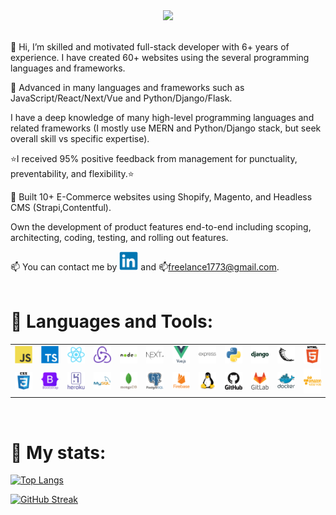 <div id="header" align="center">
  <img src="https://media.giphy.com/media/M9gbBd9nbDrOTu1Mqx/giphy.gif" width="100"/>
<!--   <div id="badges">
    <a href="/">
      <img src="https://img.shields.io/badge/LinkedIn-blue?style=for-the-badge&logo=linkedin&logoColor=white" alt="LinkedIn Badge"/>
    </a>
    <a href="https://github.com/greenwood712">
      <img src="https://img.shields.io/badge/GitHub-purple?style=for-the-badge&logo=github&logoColor=white" alt="Youtube Badge"/>
    </a>
    <a href="your-twitter-URL">
      <img src="https://img.shields.io/badge/Twitter-blue?style=for-the-badge&logo=twitter&logoColor=white" alt="Twitter Badge"/>
    </a>
  </div> -->
  <br>
  <img src="https://komarev.com/ghpvc/?username=greenwood712&style=flat-square&color=blue" alt=""/>
</div>
<!-- <div align="center">
  <img src="https://media.giphy.com/media/dWesBcTLavkZuG35MI/giphy.gif" width="600" height="400"/>
</div> -->

👋 Hi, I’m skilled and motivated full-stack developer with 6+ years of experience. I have created 60+ websites using the several programming languages and frameworks.

👀 Advanced in many languages and frameworks such as JavaScript/React/Next/Vue and Python/Django/Flask.

I have a deep knowledge of many high-level programming languages and related frameworks (I mostly use MERN and Python/Django stack, but seek overall skill vs specific expertise).

⭐I received 95% positive feedback from management for punctuality, preventability, and flexibility.⭐

💞️ Built 10+ E-Commerce websites using Shopify, Magento, and Headless CMS (Strapi,Contentful).

Own the development of product features end-to-end including scoping, architecting, coding, testing, and rolling out features.

📫 You can contact me by   <a href='https://www.linkedin.com/in/'><img src="https://github.com/devicons/devicon/blob/master/icons/linkedin/linkedin-original.svg" width="30"/></a> and 📫freelance1773@gmail.com.
<br><br>

# 🔨 Languages and Tools:

<div>
  <table>
    <tr>
      <td><img src="https://github.com/devicons/devicon/blob/master/icons/javascript/javascript-original.svg" title="Javascript" alt="Javascript" width="40"/></td>
      <td><img src="https://github.com/devicons/devicon/blob/master/icons/typescript/typescript-original.svg" title="Typescript" alt="Typescript" width="40"/></td>
      <td><img src="https://github.com/devicons/devicon/blob/master/icons/react/react-original.svg" width="40"/></td>
      <td><img src="https://github.com/devicons/devicon/blob/master/icons/redux/redux-original.svg" width="40"/></td>
      <td><img src="https://github.com/devicons/devicon/blob/master/icons/nodejs/nodejs-original-wordmark.svg" width="40"/></td>
      <td><img src="https://github.com/devicons/devicon/blob/master/icons/nextjs/nextjs-original-wordmark.svg" width="40"/></td>
      <td><img src="https://github.com/devicons/devicon/blob/master/icons/vuejs/vuejs-original-wordmark.svg" width="40"/></td>
      <td><img src="https://github.com/devicons/devicon/blob/master/icons/express/express-original-wordmark.svg" width="40" /></td>
      <td><img src="https://github.com/devicons/devicon/blob/master/icons/python/python-original.svg" width="40"/></td>
      <td><img src="https://github.com/devicons/devicon/blob/master/icons/django/django-plain-wordmark.svg" width="40"/></td>
      <td><img src="https://github.com/devicons/devicon/blob/master/icons/flask/flask-original.svg" width="40"/></td>
      <td><img src="https://github.com/devicons/devicon/blob/master/icons/html5/html5-original-wordmark.svg" width="40"/></td>
    </tr>
    <tr>
      <td><img src="https://github.com/devicons/devicon/blob/master/icons/css3/css3-original-wordmark.svg" width="40"/></td>
      <td><img src="https://github.com/devicons/devicon/blob/master/icons/bootstrap/bootstrap-original-wordmark.svg" width="40"/></td>
      <td><img src="https://github.com/devicons/devicon/blob/master/icons/heroku/heroku-original-wordmark.svg" width="40"/></td>
      <td><img src="https://github.com/devicons/devicon/blob/master/icons/mysql/mysql-original-wordmark.svg" width="40"/></td>
      <td><img src="https://github.com/devicons/devicon/blob/master/icons/mongodb/mongodb-original-wordmark.svg" width="40"/></td>
      <td><img src="https://github.com/devicons/devicon/blob/master/icons/postgresql/postgresql-original-wordmark.svg" width="40"/></td>
      <td><img src="https://github.com/devicons/devicon/blob/master/icons/firebase/firebase-plain-wordmark.svg" width="40"></td>
      <td><img src="https://github.com/devicons/devicon/blob/master/icons/linux/linux-original.svg" width="40"/></td>
      <td><img src="https://github.com/devicons/devicon/blob/master/icons/github/github-original-wordmark.svg" width="40"/></td>
      <td><img src="https://github.com/devicons/devicon/blob/master/icons/gitlab/gitlab-original-wordmark.svg" width="40"/></td>
      <td><img src="https://github.com/devicons/devicon/blob/master/icons/docker/docker-original-wordmark.svg" title="Docker" alt="Docker" width="40"/></td>
      <td><img src="https://github.com/devicons/devicon/blob/master/icons/amazonwebservices/amazonwebservices-plain-wordmark.svg" title="AWS" alt="AWS" width="40" height="40"/></td>
    </tr>
  </table>
</div><br>


# 💖 My stats:

[![Top Langs](https://github-readme-stats.vercel.app/api/top-langs/?username=greenwood712&layout=compact&theme=vision-friendly-dark)](https://github.com/anuraghazra/github-readme-stats)

[![GitHub Streak](http://github-readme-streak-stats.herokuapp.com?user=greenwood712&theme=dark&background=000000)](https://git.io/streak-stats)

